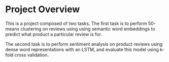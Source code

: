 # Project Overview
This is a project composed of two tasks. The first task is to perform 50-means clustering on reviews using using semantic word embeddings to predict what product a particular review is for. 

The second task is to perform sentiment analysis on product reviews using dense word representations with an LSTM, and evaluate this model using k-fold cross validation.
